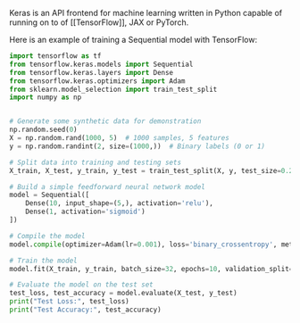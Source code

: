 Keras is an API frontend for machine learning written in Python capable of running on to of [[TensorFlow]], JAX or PyTorch.

Here is an example of training a Sequential model with TensorFlow:

```python
import tensorflow as tf
from tensorflow.keras.models import Sequential
from tensorflow.keras.layers import Dense
from tensorflow.keras.optimizers import Adam
from sklearn.model_selection import train_test_split
import numpy as np


# Generate some synthetic data for demonstration
np.random.seed(0)
X = np.random.rand(1000, 5)  # 1000 samples, 5 features
y = np.random.randint(2, size=(1000,))  # Binary labels (0 or 1)

# Split data into training and testing sets
X_train, X_test, y_train, y_test = train_test_split(X, y, test_size=0.2, random_state=42)

# Build a simple feedforward neural network model
model = Sequential([
    Dense(10, input_shape=(5,), activation='relu'),
    Dense(1, activation='sigmoid')
])

# Compile the model
model.compile(optimizer=Adam(lr=0.001), loss='binary_crossentropy', metrics=['accuracy'])

# Train the model
model.fit(X_train, y_train, batch_size=32, epochs=10, validation_split=0.1)

# Evaluate the model on the test set
test_loss, test_accuracy = model.evaluate(X_test, y_test)
print("Test Loss:", test_loss)
print("Test Accuracy:", test_accuracy)
```
